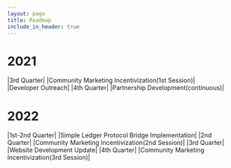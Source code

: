 ```yaml
---
layout: page
title: Roadmap
include_in_header: true
---
```


# 2021
|3rd Quarter|
|Community Marketing Incentivization(1st Session)|
|Developer Outreach|
|4th Quarter|
|Partnership Development(continuous)|

# 2022
|1st-2nd Quarter|
|Simple Ledger Protocol Bridge Implementation|
|2nd Quarter|
|Community Marketing Incentivization(2nd Session)|
|3rd Quarter|
|Website Development Update|
|4th Quarter|
|Community Marketing Incentivization(3rd Session)|